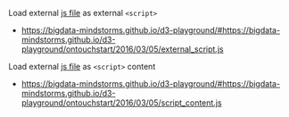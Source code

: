 Load external [js file](background.js) as external `<script>`

- https://bigdata-mindstorms.github.io/d3-playground/#https://bigdata-mindstorms.github.io/d3-playground/ontouchstart/2016/03/05/external_script.js

Load external [js file](background.js) as `<script>` content

- https://bigdata-mindstorms.github.io/d3-playground/#https://bigdata-mindstorms.github.io/d3-playground/ontouchstart/2016/03/05/script_content.js
